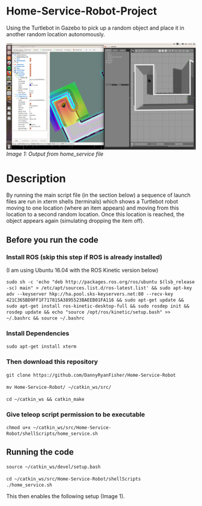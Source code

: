 # Home-Service-Robot-Project
Using the Turtlebot in Gazebo to pick up a random object and place it in another random location autonomously.

![All launch files running](/photos/H-S.png)
*Image 1: Output from home_service file*

# Description

By running the main script file (in the section below) a sequence of launch files are run in xterm shells (terminals) which shows a Turtlebot robot moving to one location (where an item appears) and moving from this location to a second random location. Once this location is reached, the object appears again (simulating dropping the item off).

## Before you run the code

### Install ROS (skip this step if ROS is already installed)

(I am using Ubuntu 16.04 with the ROS Kinetic version below)

    sudo sh -c 'echo "deb http://packages.ros.org/ros/ubuntu $(lsb_release -sc) main" > /etc/apt/sources.list.d/ros-latest.list' && sudo apt-key adv --keyserver hkp://ha.pool.sks-keyservers.net:80 --recv-key 421C365BD9FF1F717815A3895523BAEEB01FA116 && sudo apt-get update && sudo apt-get install ros-kinetic-desktop-full && sudo rosdep init && rosdep update && echo "source /opt/ros/kinetic/setup.bash" >> ~/.bashrc && source ~/.bashrc

### Install Dependencies

    sudo apt-get install xterm

### Then download this repository

    git clone https://github.com/DannyRyanFisher/Home-Service-Robot

    mv Home-Service-Robot/ ~/catkin_ws/src/

    cd ~/catkin_ws && catkin_make

### Give teleop script permission to be executable

    chmod u+x ~/catkin_ws/src/Home-Service-Robot/shellScripts/home_service.sh

## Running the code

    source ~/catkin_ws/devel/setup.bash

    cd ~/catkin_ws/src/Home-Service-Robot/shellScripts
    ./home_service.sh

This then enables the following setup (Image 1).



